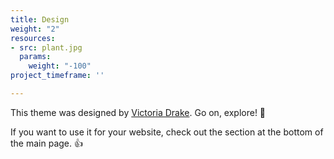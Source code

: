 ```yaml
---
title: Design
weight: "2"
resources:
- src: plant.jpg
  params:
    weight: "-100"
project_timeframe: ''

---
```

This theme was designed by [Victoria Drake](https://victoria.dev). Go on, explore! 💪

If you want to use it for your website, check out the section at the bottom of the main page. 👍